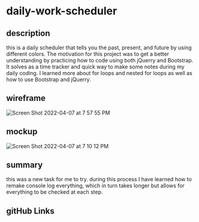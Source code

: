 # daily-work-scheduler

## description
this is a daily scheduler that tells you the past, present, and future by using different colors. The motivation for this project was to get a better understanding by practicing how to code using both jQuerry and Bootstrap. It solves as a time tracker and quick way to make some notes during my daily coding. I learned more about for loops and nested for loops as well as how to use Bootstrap and jQuerry. 

## wireframe 
![Screen Shot 2022-04-07 at 7 57 55 PM](https://user-images.githubusercontent.com/98351351/162354214-b91146a2-5ee3-44a0-b3e6-9d22e9a15a86.png)

## mockup
![Screen Shot 2022-04-07 at 7 10 12 PM](https://user-images.githubusercontent.com/98351351/162354232-a1f39ded-a37d-4c42-8966-4492173e4409.png)
## summary 
this was a new task for me to try. during this process I have learned how to remake console log everything, which in turn takes longer but allows for everything to be checked at each step.

## gitHub Links

